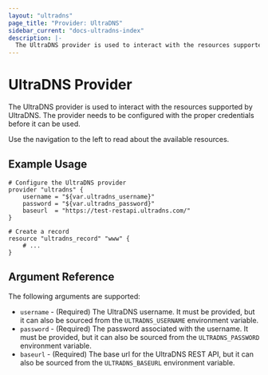 ```yaml
---
layout: "ultradns"
page_title: "Provider: UltraDNS"
sidebar_current: "docs-ultradns-index"
description: |-
  The UltraDNS provider is used to interact with the resources supported by UltraDNS. The provider needs to be configured with the proper credentials before it can be used.
---
```


# UltraDNS Provider

The UltraDNS provider is used to interact with the
resources supported by UltraDNS. The provider needs to be configured
with the proper credentials before it can be used.

Use the navigation to the left to read about the available resources.

## Example Usage

```
# Configure the UltraDNS provider
provider "ultradns" {
    username = "${var.ultradns_username}"
    password = "${var.ultradns_password}"
    baseurl  = "https://test-restapi.ultradns.com/"
}

# Create a record
resource "ultradns_record" "www" {
    # ...
}
```

## Argument Reference

The following arguments are supported:

* `username` - (Required) The UltraDNS username. It must be provided, but it can also be sourced from the `ULTRADNS_USERNAME` environment variable.
* `password` - (Required) The password associated with the username. It must be provided, but it can also be sourced from the `ULTRADNS_PASSWORD` environment variable.
* `baseurl` - (Required) The base url for the UltraDNS REST API, but it can also be sourced from the `ULTRADNS_BASEURL` environment variable.
